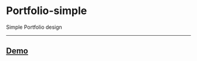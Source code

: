 # Portfolio-simple
Simple Portfolio design
<hr>  
<h2> <a href="https://vibrant-wing-781442.netlify.app">Demo</a> </h2>
